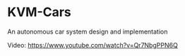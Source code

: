 # KVM-Cars
 An autonomous car system design and implementation

Video: https://www.youtube.com/watch?v=Qr7NbgPPN6Q

